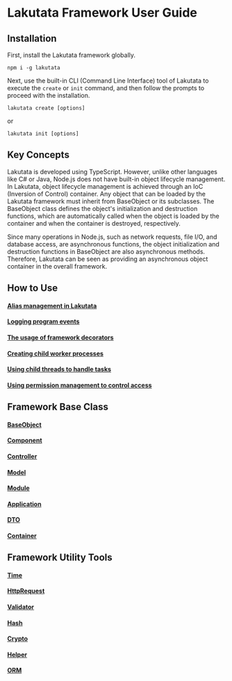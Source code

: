 # Lakutata Framework User Guide

## Installation

First, install the Lakutata framework globally.

    npm i -g lakutata

Next, use the built-in CLI (Command Line Interface) tool of Lakutata to execute the `create` or `init` command, and then
follow the prompts to proceed with the installation.

    lakutata create [options]

or

    lakutata init [options]

## Key Concepts

Lakutata is developed using TypeScript. However, unlike other languages like C# or Java, Node.js does not have built-in
object lifecycle management. In Lakutata, object lifecycle management is achieved through an IoC (Inversion of Control)
container. Any object that can be loaded by the Lakutata framework must inherit from BaseObject or its subclasses. The
BaseObject class defines the object's initialization and destruction functions, which are automatically called when the
object is loaded by the container and when the container is destroyed, respectively.

Since many operations in Node.js, such as network requests, file I/O, and database access, are asynchronous functions,
the object initialization and destruction functions in BaseObject are also asynchronous methods. Therefore, Lakutata can
be seen as providing an asynchronous object container in the overall framework.

## How to Use

#### [Alias management in Lakutata](how/AliasManagementInLakutata.md)

#### [Logging program events](how/LoggingProgramEvents.md)

#### [The usage of framework decorators](how/TheUsageOfFrameworkDecorators.md)

#### [Creating child worker processes](how/CreatingChildWorkerProcesses.md)

#### [Using child threads to handle tasks](how/UsingChildThreadsToHandleTasks.md)

#### [Using permission management to control access](how/UsingPermissionManagementToControlAccess.md)

## Framework Base Class

#### [BaseObject](base/BaseObject.md)

#### [Component](base/Component.md)

#### [Controller](base/Controller.md)

#### [Model](base/Model.md)

#### [Module](base/Module.md)

#### [Application](base/Application.md)

#### [DTO](base/DTO.md)

#### [Container](base/Container.md)

## Framework Utility Tools

#### [Time](tools/Time.md)

#### [HttpRequest](tools/HttpRequest.md)

#### [Validator](tools/Validator.md)

#### [Hash](tools/Hash.md)

#### [Crypto](tools/Crypto.md)

#### [Helper](tools/Helper.md)

#### [ORM](tools/ORM.md)
